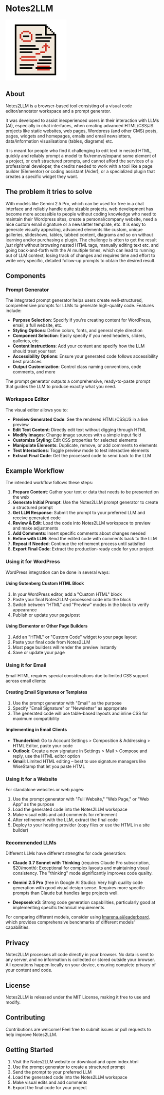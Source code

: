 # Notes2LLM

<img src="logo.png" width="200px">

## About
Notes2LLM is a browser-based tool consisting of a visual code editor/annotator workspace and a prompt generator. 

It was developed to assist inexperienced users in their interaction with LLMs (AI), especially in chat interfaces, when creating advanced HTML/CSS/JS projects like static websites, web pages, Wordpress (and other CMS) posts, pages, widgets and homepages, emails and email newsletters, data/information visualisations (tables, diagrams) etc. 

It is meant for people who find it challenging to edit text in nested HTML, quickly and reliably prompt a model to fix/remove/expand some element of a project, or craft structured prompts, and cannot afford the services of a professional developer, the credits needed to work with a tool like a page builder (Elementor) or coding assistant (Aider), or a specialized plugin that creates a specific widget they want.

## The problem it tries to solve
With models like Gemini 2.5 Pro, which can be used for free in a chat interface and reliably handle quite sizable projects, web development has become more accessible to people without coding knowledge who need to maintain their Wordpress sites, create a personal/company website, need a nice custom email signature or a newsletter template, etc. It is easy to generate visually appealing, advanced elements like custom, unique galleries, slideshows, tables, tabbed content, diagrams and so on without learning and/or purchasing a plugin. The challenge is often to get the result *just right* without browsing nested HTML tags, manually editing text etc. and going back-and-forth with the AI multiple times, which can lead to running out of LLM context, losing track of changes and requires time and effort to write very specific, detailed follow-up prompts to obtain the desired result.

## Components

### Prompt Generator
The integrated prompt generator helps users create well-structured, comprehensive prompts for LLMs to generate high-quality code. Features include:

- **Purpose Selection**: Specify if you're creating content for WordPress, email, a full website, etc.
- **Styling Options**: Define colors, fonts, and general style direction
- **Component Selection**: Easily specify if you need headers, sliders, galleries, etc.
- **Content Instructions**: Add your content and specify how the LLM should treat your text
- **Accessibility Options**: Ensure your generated code follows accessibility best practices
- **Output Customization**: Control class naming conventions, code comments, and more

The prompt generator outputs a comprehensive, ready-to-paste prompt that guides the LLM to produce exactly what you need.

### Workspace Editor
The visual editor allows you to:

- **Preview Generated Code**: See the rendered HTML/CSS/JS in a live preview
- **Edit Text Content**: Directly edit text without digging through HTML
- **Modify Images**: Change image sources with a simple input field
- **Customize Styling**: Edit CSS properties for selected elements
- **Manipulate Elements**: Duplicate, remove, or add comments to elements
- **Test Interactions**: Toggle preview mode to test interactive elements
- **Extract Final Code**: Get the processed code to send back to the LLM

## Example Workflow

The intended workflow follows these steps:

1. **Prepare Content**: Gather your text or data that needs to be presented on the web
2. **Generate Initial Prompt**: Use the Notes2LLM prompt generator to create a structured prompt
3. **Get LLM Response**: Submit the prompt to your preferred LLM and receive generated code
4. **Review & Edit**: Load the code into Notes2LLM workspace to preview and make adjustments
5. **Add Comments**: Insert specific comments about changes needed
6. **Refine with LLM**: Send the edited code with comments back to the LLM
7. **Repeat if Needed**: Continue the refinement process until satisfied
8. **Export Final Code**: Extract the production-ready code for your project

### Using it for WordPress

WordPress integration can be done in several ways:

#### Using Gutenberg Custom HTML Block
1. In your WordPress editor, add a "Custom HTML" block
2. Paste your final Notes2LLM-processed code into the block
3. Switch between "HTML" and "Preview" modes in the block to verify appearance
4. Publish or update your page/post

#### Using Elementor or Other Page Builders
1. Add an "HTML" or "Custom Code" widget to your page layout
2. Paste your final code from Notes2LLM
3. Most page builders will render the preview instantly
4. Save or update your page

### Using it for Email

Email HTML requires special considerations due to limited CSS support across email clients:

#### Creating Email Signatures or Templates
1. Use the prompt generator with "Email" as the purpose
2. Specify "Email Signature" or "Newsletter" as appropriate
3. The generated code will use table-based layouts and inline CSS for maximum compatibility

#### Implementing in Email Clients
- **Thunderbird**: Go to Account Settings > Composition & Addressing > HTML Editor, paste your code
- **Outlook**: Create a new signature in Settings > Mail > Compose and reply, use the HTML editor option
- **Gmail**: Limited HTML editing – best to use signature managers like WiseStamp that let you paste HTML

### Using it for a Website

For standalone websites or web pages:

1. Use the prompt generator with "Full Website," "Web Page," or "Web App" as the purpose
2. Load the generated code into the Notes2LLM workspace
3. Make visual edits and add comments for refinement
4. After refinement with the LLM, extract the final code
5. Deploy to your hosting provider (copy files or use the HTML in a site builder)

### Recommended LLMs

Different LLMs have different strengths for code generation:

- **Claude 3.7 Sonnet with Thinking** (requires Claude Pro subscription, $20/month): Exceptional for complex layouts and maintaining visual consistency. The "thinking" mode significantly improves code quality.

- **Gemini 2.5 Pro** (free in Google AI Studio): Very high quality code generation with good visual design sense. Requires more specific prompts than Claude but handles large projects well.

- **Deepseek v3**: Strong code generation capabilities, particularly good at implementing specific technical requirements.

For comparing different models, consider using [lmarena.ai/leaderboard](https://web.lmarena.ai/leaderboard), which provides comprehensive benchmarks of different models' capabilities.

## Privacy

Notes2LLM processes all code directly in your browser. No data is sent to any server, and no information is collected or stored outside your browser. All operations happen locally on your device, ensuring complete privacy of your content and code.

## License

Notes2LLM is released under the MIT License, making it free to use and modify.

## Contributing

Contributions are welcome! Feel free to submit issues or pull requests to help improve Notes2LLM.

## Getting Started

1. Visit the Notes2LLM website or download and open index.html
2. Use the prompt generator to create a structured prompt
3. Send the prompt to your preferred LLM
4. Load the generated code into the Notes2LLM workspace
5. Make visual edits and add comments
6. Export the final code for your project